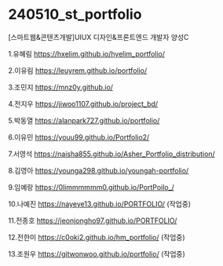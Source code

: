 # 240510_st_portfolio
[스마트웹&콘텐츠개발]UIUX 디자인&프론트엔드 개발자 양성C

1.유혜림 https://hxelim.github.io/hyelim_portfolio/

2.이유림 https://leuyrem.github.io/portfolio/

3.조민지 https://mnz0y.github.io/

4.전지우 https://jiwoo1107.github.io/project_bd/

5.박동열 https://alanpark727.github.io/portfolio/

6.이유민 https://youu99.github.io/Portfolio2/ 

7.서영석 https://naisha855.github.io/Asher_Portfolio_distribution/

8.김영아 https://younga298.github.io/youngah-portfolio/

9.임예랑 https://0limmmmmm0.github.io/PortPoilo_/

10.나예진 https://nayeye13.github.io/PORTFOLIO/ (작업중)

11.전종호 https://jeonjongho97.github.io/PORTFOLIO/

12.전한미 https://c0oki2.github.io/hm_portfolio/ (작업중)

13.조원우 https://gitwonwoo.github.io/portfolio/ (작업중)